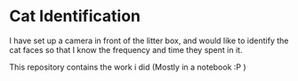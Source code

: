 # Cat Identification


I have set up a camera in front of the litter box, and would like to identify the cat faces so that I know the frequency and time they spent in it. 

This repository contains the work i did  (Mostly in a notebook :P )

